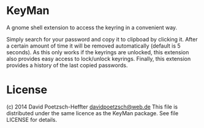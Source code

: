 KeyMan
======

A gnome shell extension to access the keyring in a convenient way.

Simply search for your password and copy it to clipboad by clicking it. After a
certain amount of time it will be removed automatically (default is 5 seconds).
As this only works if the keyrings are unlocked, this extension also provides
easy access to lock/unlock keyrings. Finally, this extension provides a history
of the last copied passwords.

License
=======

(c) 2014 David Poetzsch-Heffter <davidpoetzsch@web.de>
This file is distributed under the same licence as the KeyMan package.
See file LICENSE for details.
